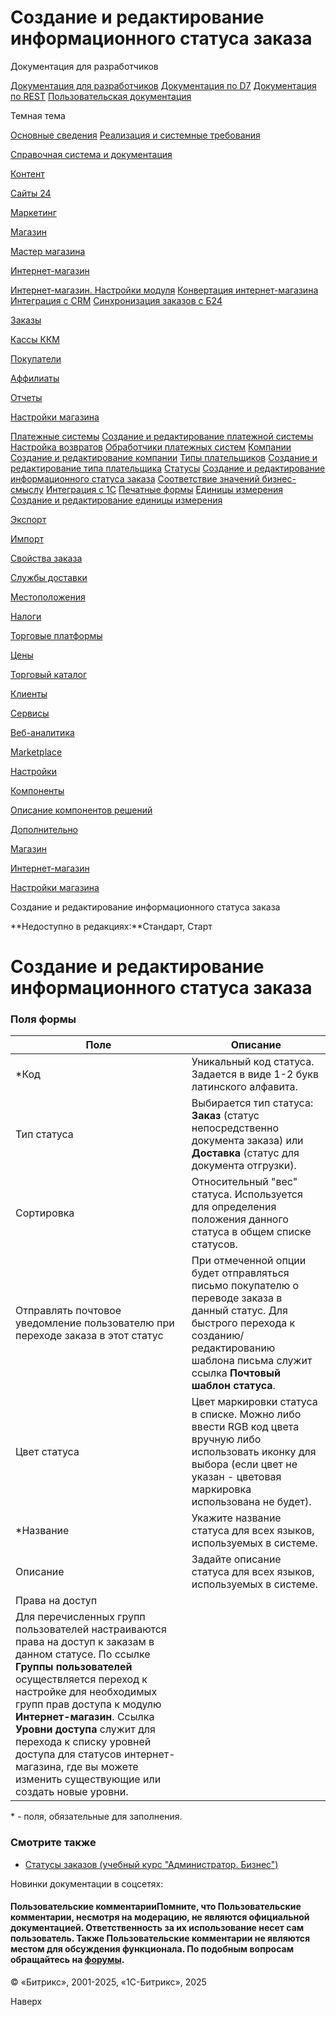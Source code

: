 # Создание и редактирование информационного статуса заказа

Документация для разработчиков

[Документация для разработчиков](https://dev.1c-bitrix.ru/api_help/)
[Документация по D7](https://dev.1c-bitrix.ru/api_d7/)
[Документация по REST](https://dev.1c-bitrix.ru/rest_help/)
[Пользовательская документация](https://dev.1c-bitrix.ru/user_help/)

Темная тема

[Основные сведения](/user_help/index.php)
[Реализация и системные требования](/user_help/reqintro.php)

[Справочная система и документация](/user_help/help/index.php)

[Контент](/user_help/content/index.php)

[Сайты 24](/user_help/sites24/index.php)

[Маркетинг](/user_help/marketing/index.php)

[Магазин](/user_help/store/index.php)

[Мастер магазина](/user_help/store/storeassist.php)

[Интернет-магазин](/user_help/store/sale/index.php)

[Интернет-магазин. Настройки модуля](/user_help/store/sale/settings_sale.php)
[Конвертация интернет-магазина](/user_help/store/sale/sale_converter.php)
[Интеграция с CRM](/user_help/store/sale/sale_crm.php)
[Синхронизация заказов с Б24](/user_help/store/sale/sale_order_crm.php)

[Заказы](/user_help/store/sale/orders/index.php)

[Кассы ККМ](/user_help/store/sale/cashbox/index.php)

[Покупатели](/user_help/store/sale/user_accounts/index.php)

[Аффилиаты](/user_help/store/sale/affiliates/index.php)

[Отчеты](/user_help/store/sale/statistic/index.php)

[Настройки магазина](/user_help/store/sale/settings/index.php)

[Платежные системы](/user_help/store/sale/settings/sale_pay_system.php)
[Создание и редактирование платежной системы](/user_help/store/sale/settings/sale_pay_system_edit.php)
[Настройка возвратов](/user_help/store/sale/settings/sale_ps_handler_refund.php)
[Обработчики платежных систем](/user_help/store/sale/settings/sale_pay_system_file.php)
[Компании](/user_help/store/sale/settings/sale_company.php)
[Создание и редактирование компании](/user_help/store/sale/settings/sale_company_edit.php)
[Типы плательщиков](/user_help/store/sale/settings/sale_person_type.php)
[Создание и редактирование типа плательщика](/user_help/store/sale/settings/sale_person_type_edit.php)
[Статусы](/user_help/store/sale/settings/sale_status.php)
[Создание и редактирование информационного статуса заказа](/user_help/store/sale/settings/sale_status_edit.php)
[Соответствие значений бизнес-смыслу](/user_help/store/sale/settings/sale_business_value.php)
[Интеграция с 1С](/user_help/store/sale/settings/1c_admin.php)
[Печатные формы](/user_help/store/sale/settings/print_form.php)
[Единицы измерения](/user_help/store/sale/settings/cat_measure_list.php)
[Создание и редактирование единицы измерения](/user_help/store/sale/settings/cat_measure_edit.php)

[Экспорт](/user_help/store/sale/settings/export/index.php)

[Импорт](/user_help/store/sale/settings/import/index.php)

[Свойства заказа](/user_help/store/sale/settings/order_props/index.php)

[Службы доставки](/user_help/store/sale/settings/delivery/index.php)

[Местоположения](/user_help/store/sale/settings/location2/index.php)

[Налоги](/user_help/store/sale/settings/tax/index.php)

[Торговые платформы](/user_help/store/sale/settings/trandingplatforms/index.php)

[Цены](/user_help/store/sale/settings/prices/index.php)

[Торговый каталог](/user_help/store/catalog/index.php)

[Клиенты](/user_help/clients/index.php)

[Сервисы](/user_help/service/index.php)

[Веб-аналитика](/user_help/statistic/index.php)

[Marketplace](/user_help/marketplace/index.php)

[Настройки](/user_help/settings/index.php)

[Компоненты](/user_help/components/index.php)

[Описание компонентов решений](/user_help/description_decisions/index.php)

[Дополнительно](/user_help/additional/index.php)

[Магазин](/user_help/store/index.php)

[Интернет-магазин](/user_help/store/sale/index.php)

[Настройки магазина](/user_help/store/sale/settings/index.php)

Создание и редактирование информационного статуса заказа

**Недоступно в редакциях:**Стандарт, Старт

# Создание и редактирование информационного статуса заказа

### Поля формы

| Поле | Описание |
| --- | --- |
| \*Код | Уникальный код статуса. Задается в виде 1-2 букв латинского алфавита. |
| Тип статуса | Выбирается тип статуса: **Заказ** (статус непосредственно документа заказа) или **Доставка** (статус для документа отгрузки). |
| Сортировка | Относительный "вес" статуса. Используется для определения положения данного статуса в общем списке статусов. |
| Отправлять почтовое уведомление пользователю при переходе заказа в этот статус | При отмеченной опции будет отправляться письмо покупателю о переводе заказа в данный статус. Для быстрого перехода к созданию/редактированию шаблона письма служит ссылка **Почтовый шаблон статуса**. |
| Цвет статуса | Цвет маркировки статуса в списке. Можно либо ввести RGB код цвета вручную либо использовать иконку для выбора (если цвет не указан - цветовая маркировка использована не будет). |
| \*Название | Укажите название статуса для всех языков, используемых в системе. |
| Описание | Задайте описание статуса для всех языков, используемых в системе. |
| Права на доступ | |
| Для перечисленных групп пользователей настраиваются права на доступ к заказам в данном статусе.    По ссылке **Группы пользователей** осуществляется переход к настройке для необходимых групп прав доступа к модулю **Интернет-магазин**. Ссылка **Уровни доступа** служит для перехода к списку уровней доступа для статусов интернет-магазина, где вы можете изменить существующие или создать новые уровни. | |

\* - поля, обязательные для заполнения.

### Смотрите также

* [Статусы заказов (учебный курс "Администратор. Бизнес")](https://dev.1c-bitrix.ru/learning/course/index.php?COURSE_ID=42&LESSON_ID=3077)

Новинки документации в соцсетях:

#### Пользовательские комментарииПомните, что Пользовательские комментарии, несмотря на модерацию, не являются официальной документацией. Ответственность за их использование несет сам пользователь. Также Пользовательские комментарии не являются местом для обсуждения функционала. По подобным вопросам обращайтесь на [форумы](http://dev.1c-bitrix.ru/community/forums/group1/).

© «Битрикс», 2001-2025, «1С-Битрикс», 2025

Наверх